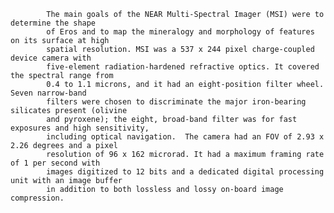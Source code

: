 
            The main goals of the NEAR Multi-Spectral Imager (MSI) were to determine the shape 
            of Eros and to map the mineralogy and morphology of features on its surface at high 
            spatial resolution. MSI was a 537 x 244 pixel charge-coupled device camera with 
            five-element radiation-hardened refractive optics. It covered the spectral range from 
            0.4 to 1.1 microns, and it had an eight-position filter wheel. Seven narrow-band 
            filters were chosen to discriminate the major iron-bearing silicates present (olivine        
            and pyroxene); the eight, broad-band filter was for fast exposures and high sensitivity, 
            including optical navigation.  The camera had an FOV of 2.93 x 2.26 degrees and a pixel 
            resolution of 96 x 162 microrad. It had a maximum framing rate of 1 per second with 
            images digitized to 12 bits and a dedicated digital processing unit with an image buffer          
            in addition to both lossless and lossy on-board image compression.
        